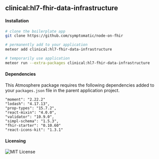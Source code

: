 ##  clinical:hl7-fhir-data-infrastructure   


#### Installation  

```bash
# clone the boilerplate app
git clone https://github.com/symptomatic/node-on-fhir  

# permanently add to your application
meteor add clinical:hl7-fhir-data-infrastructure  

# temporarily use application
meteor run --extra-packages clinical:hl7-fhir-data-infrastructure  
```

#### Dependencies

This Atmosphere package requires the following dependencies added to your `packages.json` file in the parent application project.  

```
"moment": "2.22.2"
"lodash": "4.17.13",
"prop-types": "15.7.2",
"react-mixin": "4.0.0",
"validator": "10.9.0",
"simpl-schema": "1.5.3",
"fhir-starter": "0.10.60"
"react-icons-kit": "1.3.1"
```


#### Licensing  
![MIT License](https://img.shields.io/badge/license-MIT-blue.svg)
